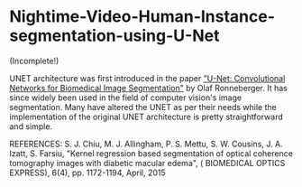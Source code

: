 # Nightime-Video-Human-Instance-segmentation-using-U-Net

(Incomplete!)

UNET architecture was first introduced in the paper ["U-Net: Convolutional Networks for Biomedical Image Segmentation"](https://arxiv.org/pdf/1505.04597.pdf) by Olaf Ronneberger. It has since widely been used in the field of computer vision's image segmentation. Many have altered the UNET as per their needs while the implementation of the original UNET architecture is pretty straightforward and simple. 






REFERENCES:
S. J. Chiu, M. J. Allingham, P. S. Mettu, S. W. Cousins, J. A. Izatt, S. Farsiu, "Kernel regression based segmentation of optical coherence tomography images with diabetic macular edema", ( BIOMEDICAL OPTICS EXPRESS), 6(4), pp. 1172-1194, April, 2015
